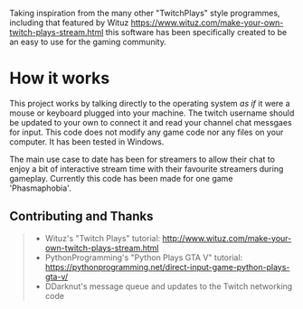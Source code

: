 Taking inspiration from the many other "TwitchPlays" style programmes, including that featured by Wituz https://www.wituz.com/make-your-own-twitch-plays-stream.html this software has been specifically created to be an easy to use for the gaming community.


# How it works

This project works by talking directly to the operating system *as if* it were a mouse or keyboard plugged into your machine. The twitch username should be updated to your own to connect it and read your channel chat messgaes for input. This code does not modify any game code nor any files on your computer.  It has been tested in Windows.

The main use case to date has been for streamers to allow their chat to enjoy a bit of interactive stream time with their favourite streamers during gameplay. Currently this code has been made for one game 'Phasmaphobia'.

## Contributing and Thanks


> - Wituz's "Twitch Plays" tutorial: <http://www.wituz.com/make-your-own-twitch-plays-stream.html>
> - PythonProgramming's "Python Plays GTA V" tutorial: <https://pythonprogramming.net/direct-input-game-python-plays-gta-v/>
> - DDarknut's message queue and updates to the Twitch networking code